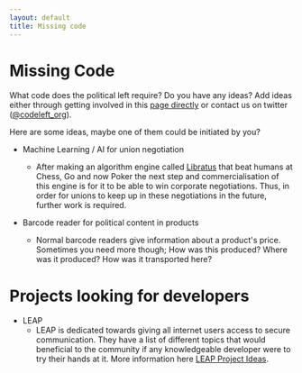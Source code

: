 ```yaml
---
layout: default
title: Missing code 
---
```


# Missing Code
What code does the political left require? Do you have any ideas? Add ideas either through getting involved in this [page directly](https://github.com/johhoi/codeleft/) or contact us on twitter ([@codeleft_org](https://twitter.com/Codeleft_org)).

Here are some ideas, maybe one of them could be initiated by you?

* Machine Learning / AI for union negotiation
    - After making an algorithm engine called [Libratus](https://en.wikipedia.org/wiki/Libratus) that beat humans at Chess, Go and now Poker the next step and commercialisation of this engine is for it to be able to win corporate negotiations. Thus, in order for unions to keep up in these negotiations in the future, further work is required.

* Barcode reader for political content in products
    - Normal barcode readers give information about a product's price. Sometimes you need more though; How was this produced? Where was it produced? How was it transported here? 

# Projects looking for developers
* LEAP
    - LEAP is dedicated towards giving all internet users access to secure communication. They have a list of different topics that would beneficial to the community if any knowledgeable developer were to try their hands at it. More information here [LEAP Project Ideas](https://leap.se/en/docs/get-involved/project-ideas).
